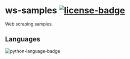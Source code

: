 # ws-samples [![license-badge]][license]
Web scraping samples.

## Languages
![python-language-badge]

[python-language-badge]: https://img.shields.io/badge/Python-3.8.2-blue?logo=python&style=for-the-badge

[license-badge]: https://img.shields.io/badge/MIT-gray?style=plastic
[license]: /LICENSE
